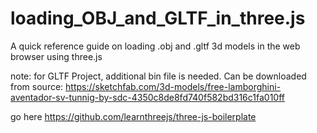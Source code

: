 # loading_OBJ_and_GLTF_in_three.js

A quick reference guide on loading .obj and .gltf 3d models in the web browser using three.js

note: for GLTF Project, additional bin file is needed. Can be downloaded from source: https://sketchfab.com/3d-models/free-lamborghini-aventador-sv-tunnig-by-sdc-4350c8de8fd740f582bd316c1fa010ff

go here https://github.com/learnthreejs/three-js-boilerplate
